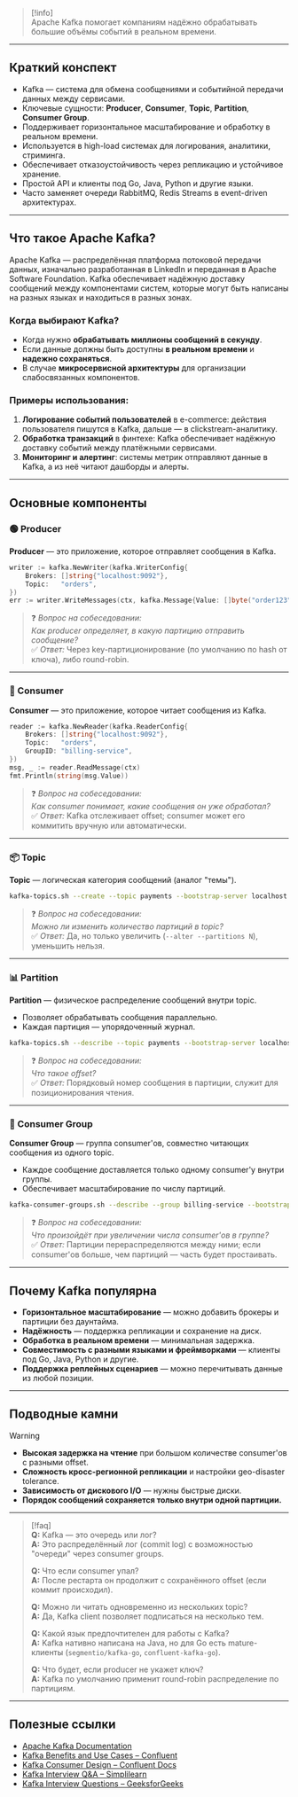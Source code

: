 > [!info]  
> Apache Kafka помогает компаниям надёжно обрабатывать большие объёмы событий в реальном времени. 

---

## Краткий конспект

- Kafka — система для обмена сообщениями и событийной передачи данных между сервисами.
- Ключевые сущности: **Producer**, **Consumer**, **Topic**, **Partition**, **Consumer Group**.
- Поддерживает горизонтальное масштабирование и обработку в реальном времени.
- Используется в high-load системах для логирования, аналитики, стриминга.
- Обеспечивает отказоустойчивость через репликацию и устойчивое хранение.
- Простой API и клиенты под Go, Java, Python и другие языки.
- Часто заменяет очереди RabbitMQ, Redis Streams в event-driven архитектурах.

---

## Что такое Apache Kafka?

Apache Kafka — распределённая платформа потоковой передачи данных, изначально разработанная в LinkedIn и переданная в Apache Software Foundation. Kafka обеспечивает надёжную доставку сообщений между компонентами систем, которые могут быть написаны на разных языках и находиться в разных зонах.

### Когда выбирают Kafka?

- Когда нужно **обрабатывать миллионы сообщений в секунду**.
- Если данные должны быть доступны **в реальном времени** и **надежно сохраняться**.
- В случае **микросервисной архитектуры** для организации слабосвязанных компонентов.

### Примеры использования:

1. **Логирование событий пользователей** в e-commerce: действия пользователя пишутся в Kafka, дальше — в clickstream-аналитику.
2. **Обработка транзакций** в финтехе: Kafka обеспечивает надёжную доставку событий между платёжными сервисами.
3. **Мониторинг и алертинг**: системы метрик отправляют данные в Kafka, а из неё читают дашборды и алерты.

---

## Основные компоненты

### 🟢 Producer

**Producer** — это приложение, которое отправляет сообщения в Kafka.

```go
writer := kafka.NewWriter(kafka.WriterConfig{
	Brokers: []string{"localhost:9092"},
	Topic:   "orders",
})
err := writer.WriteMessages(ctx, kafka.Message{Value: []byte("order123")})
```

> ❓ *Вопрос на собеседовании:*  
> *Как producer определяет, в какую партицию отправить сообщение?*  
> ✅ *Ответ:* Через key-партиционирование (по умолчанию по hash от ключа), либо round-robin.

---

### 🔵 Consumer

**Consumer** — это приложение, которое читает сообщения из Kafka.

```go
reader := kafka.NewReader(kafka.ReaderConfig{
	Brokers: []string{"localhost:9092"},
	Topic:   "orders",
	GroupID: "billing-service",
})
msg, _ := reader.ReadMessage(ctx)
fmt.Println(string(msg.Value))
```

> ❓ *Вопрос на собеседовании:*  
> *Как consumer понимает, какие сообщения он уже обработал?*  
> ✅ *Ответ:* Kafka отслеживает offset; consumer может его коммитить вручную или автоматически.

---

### 📦 Topic

**Topic** — логическая категория сообщений (аналог "темы").

```bash
kafka-topics.sh --create --topic payments --bootstrap-server localhost:9092
```

> ❓ *Вопрос на собеседовании:*  
> *Можно ли изменить количество партиций в topic?*  
> ✅ *Ответ:* Да, но только увеличить (`--alter --partitions N`), уменьшить нельзя.

---

### 📊 Partition

**Partition** — физическое распределение сообщений внутри topic.

- Позволяет обрабатывать сообщения параллельно.
- Каждая партиция — упорядоченный журнал.

```bash
kafka-topics.sh --describe --topic payments --bootstrap-server localhost:9092
```

> ❓ *Вопрос на собеседовании:*  
> *Что такое offset?*  
> ✅ *Ответ:* Порядковый номер сообщения в партиции, служит для позиционирования чтения.

---

### 👥 Consumer Group

**Consumer Group** — группа consumer'ов, совместно читающих сообщения из одного topic.

- Каждое сообщение доставляется только одному consumer'у внутри группы.
- Обеспечивает масштабирование по числу партиций.

```bash
kafka-consumer-groups.sh --describe --group billing-service --bootstrap-server localhost:9092
```

> ❓ *Вопрос на собеседовании:*  
> *Что произойдёт при увеличении числа consumer'ов в группе?*  
> ✅ *Ответ:* Партиции перераспределяются между ними; если consumer'ов больше, чем партиций — часть будет простаивать.

---

## Почему Kafka популярна

- **Горизонтальное масштабирование** — можно добавить брокеры и партиции без даунтайма.
- **Надёжность** — поддержка репликации и сохранение на диск.
- **Обработка в реальном времени** — минимальная задержка.
- **Совместимость с разными языками и фреймворками** — клиенты под Go, Java, Python и другие.
- **Поддержка реплейных сценариев** — можно перечитывать данные из любой позиции.

---

## Подводные камни

> [!warning]  
> - **Высокая задержка на чтение** при большом количестве consumer'ов с разными offset.  
> - **Сложность кросс-регионной репликации** и настройки geo-disaster tolerance.  
> - **Зависимость от дискового I/O** — нужны быстрые диски.  
> - **Порядок сообщений сохраняется только внутри одной партиции.**

---

> [!faq]  
> **Q:** Kafka — это очередь или лог?  
> **A:** Это распределённый лог (commit log) с возможностью "очереди" через consumer groups.  
>  
> **Q:** Что если consumer упал?  
> **A:** После рестарта он продолжит с сохранённого offset (если коммит происходил).  
>  
> **Q:** Можно ли читать одновременно из нескольких topic?  
> **A:** Да, Kafka client позволяет подписаться на несколько тем.  
>  
> **Q:** Какой язык предпочтителен для работы с Kafka?  
> **A:** Kafka нативно написана на Java, но для Go есть mature-клиенты (`segmentio/kafka-go`, `confluent-kafka-go`).  
>  
> **Q:** Что будет, если producer не укажет ключ?  
> **A:** Kafka по умолчанию применит round-robin распределение по партициям.

---

## Полезные ссылки

- [Apache Kafka Documentation](https://kafka.apache.org/documentation/?utm_source=chatgpt.com)  
- [Kafka Benefits and Use Cases – Confluent](https://www.confluent.io/learn/apache-kafka-benefits-and-use-cases/?utm_source=chatgpt.com)  
- [Kafka Consumer Design – Confluent Docs](https://docs.confluent.io/kafka/design/consumer-design.html?utm_source=chatgpt.com)  
- [Kafka Interview Q&A – Simplilearn](https://www.simplilearn.com/kafka-interview-questions-and-answers-article?utm_source=chatgpt.com)  
- [Kafka Interview Questions – GeeksforGeeks](https://www.geeksforgeeks.org/kafka-interview-questions/?utm_source=chatgpt.com)  
